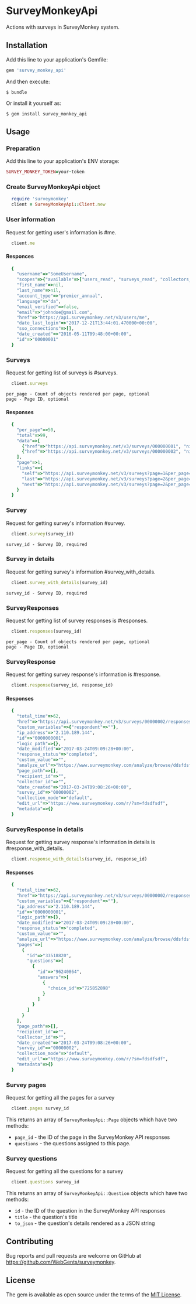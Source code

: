 # SurveyMonkeyApi

Actions with surveys in SurveyMonkey system.

## Installation

Add this line to your application's Gemfile:

```ruby
gem 'survey_monkey_api'
```

And then execute:

    $ bundle

Or install it yourself as:

    $ gem install survey_monkey_api

## Usage

### Preparation

Add this line to your application's ENV storage:

```ruby
SURVEY_MONKEY_TOKEN=your-token
```

### Create SurveyMonkeyApi object

```ruby
  require 'surveymonkey'
  client = SurveyMonkeyApi::Client.new
```

### User information

Request for getting user's information is #me.

```ruby
  client.me
```

#### Responces

```ruby
  {
    "username"=>"SomeUsername",
    "scopes"=>{"available"=>["users_read", "surveys_read", "collectors_read", "collectors_write", "contacts_read", "contacts_write", "surveys_write", "responses_read", "responses_read_detail", "responses_write", "groups_read", "webhooks_read", "webhooks_write", "library_read"], "granted"=>["collectors_read", "contacts_write", "contacts_read", "surveys_write", "surveys_read", "collectors_write", "users_read"]},
    "first_name"=>nil,
    "last_name"=>nil,
    "account_type"=>"premier_annual",
    "language"=>"da",
    "email_verified"=>false,
    "email"=>"johndoe@gmail.com",
    "href"=>"https://api.surveymonkey.net/v3/users/me",
    "date_last_login"=>"2017-12-21T13:44:01.470000+00:00",
    "sso_connections"=>[],
    "date_created"=>"2016-05-11T09:48:00+00:00",
    "id"=>"00000001"
  }
```

### Surveys

Request for getting list of surveys is #surveys.

```ruby
  client.surveys
```
    per_page - Count of objects rendered per page, optional
    page - Page ID, optional

#### Responses

```ruby
  {
    "per_page"=>50,
    "total"=>99,
    "data"=>[
      {"href"=>"https://api.surveymonkey.net/v3/surveys/000000001", "nickname"=>"", "id"=>"000000001", "title"=>"First"},
      {"href"=>"https://api.surveymonkey.net/v3/surveys/000000002", "nickname"=>"", "id"=>"000000002", "title"=>"Second"}
    ],
    "page"=>1,
    "links"=>{
      "self"=>"https://api.surveymonkey.net/v3/surveys?page=1&per_page=50",
      "last"=>"https://api.surveymonkey.net/v3/surveys?page=2&per_page=50",
      "next"=>"https://api.surveymonkey.net/v3/surveys?page=2&per_page=50"
    }
  }
```

### Survey

Request for getting survey's information #survey.

```ruby
  client.survey(survey_id)
```
    survey_id - Survey ID, required

### Survey in details

Request for getting survey's information #survey_with_details.

```ruby
  client.survey_with_details(survey_id)
```
    survey_id - Survey ID, required

### SurveyResponses

Request for getting list of survey responses is #responses.

```ruby
  client.responses(survey_id)
```
    per_page - Count of objects rendered per page, optional
    page - Page ID, optional

### SurveyResponse

Request for getting survey response's information is #response.

```ruby
  client.response(survey_id, response_id)
```

#### Responses

```ruby
  {
    "total_time"=>62,
    "href"=>"https://api.surveymonkey.net/v3/surveys/00000002/responses/0000000001",
    "custom_variables"=>{"respondent"=>""},
    "ip_address"=>"2.110.189.144",
    "id"=>"0000000001",
    "logic_path"=>{},
    "date_modified"=>"2017-03-24T09:09:28+00:00",
    "response_status"=>"completed",
    "custom_value"=>"",
    "analyze_url"=>"https://www.surveymonkey.com/analyze/browse/ddsfdsf?respondent_id=0000000001",
    "page_path"=>[],
    "recipient_id"=>"",
    "collector_id"=>"",
    "date_created"=>"2017-03-24T09:08:26+00:00",
    "survey_id"=>"00000002",
    "collection_mode"=>"default",
    "edit_url"=>"https://www.surveymonkey.com/r/?sm=fdsdfsdf",
    "metadata"=>{}
  }
```

### SurveyResponse in details

Request for getting survey response's information in details is #response_with_details.

```ruby
  client.response_with_details(survey_id, response_id)
```

#### Responses

```ruby
  {
    "total_time"=>62,
    "href"=>"https://api.surveymonkey.net/v3/surveys/00000002/responses/0000000001",
    "custom_variables"=>{"respondent"=>""},
    "ip_address"=>"2.110.189.144",
    "id"=>"0000000001",
    "logic_path"=>{},
    "date_modified"=>"2017-03-24T09:09:28+00:00",
    "response_status"=>"completed",
    "custom_value"=>"",
    "analyze_url"=>"https://www.surveymonkey.com/analyze/browse/ddsfdsf?respondent_id=0000000001",
    "pages"=>[
      {
        "id"=>"33518820",
        "questions"=>[
          {
            "id"=>"96240864",
            "answers"=>[
              {
                "choice_id"=>"725852898"
              }
            ]
          }
        ]
      }
    ],
    "page_path"=>[],
    "recipient_id"=>"",
    "collector_id"=>"",
    "date_created"=>"2017-03-24T09:08:26+00:00",
    "survey_id"=>"00000002",
    "collection_mode"=>"default",
    "edit_url"=>"https://www.surveymonkey.com/r/?sm=fdsdfsdf",
    "metadata"=>{}
  }
```

### Survey pages

Request for getting all the pages for a survey

```ruby
  client.pages survey_id
```

This returns an array of `SurveyMonkeyApi::Page` objects which have two methods:

* `page_id` - the ID of the page in the SurveyMonkey API responses
* `questions` - the questions assigned to this page.

### Survey questions

Request for getting all the questions for a survey

```ruby
  client.questions survey_id
```

This returns an array of `SurveyMonkeyApi::Question` objects which have two methods:

* `id` - the ID of the question in the SurveyMonkey API responses
* `title` - the question's title
* `to_json` - the question's details rendered as a JSON string

## Contributing

Bug reports and pull requests are welcome on GitHub at https://github.com/WebGents/surveymonkey.

## License

The gem is available as open source under the terms of the [MIT License](http://opensource.org/licenses/MIT).
